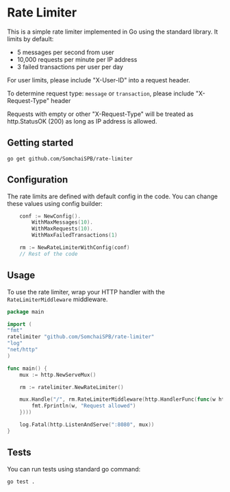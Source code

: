 # Rate Limiter

This is a simple rate limiter implemented in Go using the standard library. It limits by default:
- 5 messages per second from user
- 10,000 requests per minute per IP address
- 3 failed transactions per user per day

For user limits, please include "X-User-ID" into a request header.

To determine request type: ```message``` or ```transaction```, please include "X-Request-Type" header

Requests with empty or other "X-Request-Type" will be treated as http.StatusOK (200) as long as IP address is allowed.

## Getting started
```shell
go get github.com/SomchaiSPB/rate-limiter
```

## Configuration

The rate limits are defined with default config in the code. You can change these values using config builder:
```go
	conf := NewConfig().
		WithMaxMessages(10).
		WithMaxRequests(10).
		WithMaxFailedTransactions(1)

	rm := NewRateLimiterWithConfig(conf)
	// Rest of the code
```

## Usage

To use the rate limiter, wrap your HTTP handler with the `RateLimiterMiddleware` middleware.

```go
package main

import (
"fmt"
ratelimiter "github.com/SomchaiSPB/rate-limiter"
"log"
"net/http"
)

func main() {
	mux := http.NewServeMux()

	rm := ratelimiter.NewRateLimiter()

	mux.Handle("/", rm.RateLimiterMiddleware(http.HandlerFunc(func(w http.ResponseWriter, r *http.Request) {
		fmt.Fprintln(w, "Request allowed")
	})))

	log.Fatal(http.ListenAndServe(":8080", mux))
}
```

## Tests

You can run tests using standard go command:
```shell
go test .
```